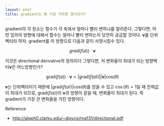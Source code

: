 ```yaml
---
layout: post
title: gradient는 왜 가장 가파른 경사인가?
---
```


gradient의 각 원소는 함수가 각 축에서 얼마나 빨리 변하냐를 알려준다. 그렇다면, 어떤 임의의 방향에 대해서 함수는 얼마나 빨리 변하는지 당연히 궁금할 것이다.  $\mathbf{v}$를 단위벡터라 하자. gradient를 이 방향으로 다음과 같이 사영시킬수 있다. 

 $$ 
 grad(f(a)) \cdot \mathbf{v} 
 $$

이것은 directional derivative의 정의이다 그렇다면, 저 변화율이 최대가 되는 방향벡터$\mathbf{v}$은 어느방향인가?

$$
\text{grad}( f(a))\cdot \mathbf v = |\text{grad}( f(a))|| \mathbf v|\text{cos}(\theta)
$$

$\mathbf{v}$는 단위벡터이기 때문에 $|\text{grad}( f(a))|\text{cos}(\theta)$를 얻을 수 있고 $\cos(\theta)=1$일 때 전체값이 최대가 되므로, $\text{grad}( f(a))$이 $\mathbf v$과 방향이 같을 때, 변화율이 최대가 된다. 즉 gradient가 가장 큰 변화율을 가진 방향이다.

Reference
* http://aleph0.clarku.edu/~djoyce/ma131/directional.pdf



